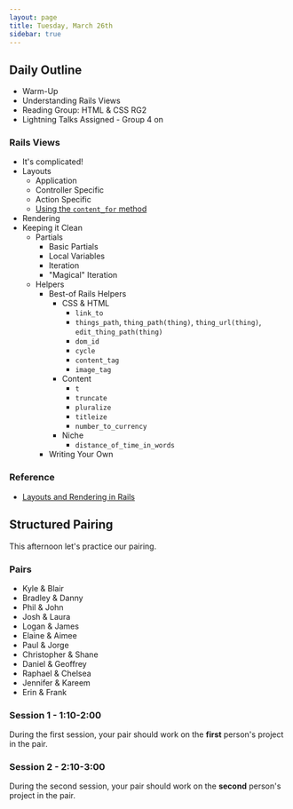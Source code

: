 ```yaml
---
layout: page
title: Tuesday, March 26th
sidebar: true
---
```


## Daily Outline

* Warm-Up
* Understanding Rails Views
* Reading Group: HTML & CSS RG2
* Lightning Talks Assigned - Group 4 on

### Rails Views

* It's complicated!
* Layouts
  * Application
  * Controller Specific
  * Action Specific
  * [Using the `content_for` method](http://guides.rubyonrails.org/layouts_and_rendering.html#using-the-content_for-method)
* Rendering
* Keeping it Clean
  * Partials
    * Basic Partials
    * Local Variables
    * Iteration
    * "Magical" Iteration
  * Helpers
    * Best-of Rails Helpers
      * CSS & HTML
        * `link_to`
        * `things_path`, `thing_path(thing)`, `thing_url(thing)`, `edit_thing_path(thing)`
        * `dom_id`
        * `cycle`
        * `content_tag`
        * `image_tag`
      * Content
        * `t`
        * `truncate`
        * `pluralize`
        * `titleize`
        * `number_to_currency`
      * Niche
        * `distance_of_time_in_words`
    * Writing Your Own

### Reference

* [Layouts and Rendering in Rails](http://guides.rubyonrails.org/layouts_and_rendering.html)

## Structured Pairing

This afternoon let's practice our pairing.

### Pairs

* Kyle & Blair
* Bradley & Danny
* Phil & John
* Josh & Laura
* Logan & James
* Elaine & Aimee
* Paul & Jorge
* Christopher & Shane
* Daniel & Geoffrey
* Raphael & Chelsea
* Jennifer & Kareem
* Erin & Frank

### Session 1 - 1:10-2:00

During the first session, your pair should work on the **first** person's project in the pair.

### Session 2 - 2:10-3:00

During the second session, your pair should work on the **second** person's project in the pair.
